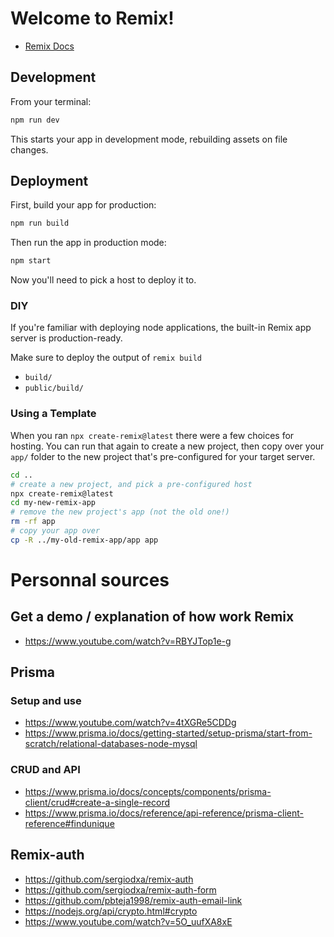 # Welcome to Remix!

- [Remix Docs](https://remix.run/docs)

## Development

From your terminal:

```sh
npm run dev
```

This starts your app in development mode, rebuilding assets on file changes.

## Deployment

First, build your app for production:

```sh
npm run build
```

Then run the app in production mode:

```sh
npm start
```

Now you'll need to pick a host to deploy it to.

### DIY

If you're familiar with deploying node applications, the built-in Remix app server is production-ready.

Make sure to deploy the output of `remix build`

- `build/`
- `public/build/`

### Using a Template

When you ran `npx create-remix@latest` there were a few choices for hosting. You can run that again to create a new project, then copy over your `app/` folder to the new project that's pre-configured for your target server.

```sh
cd ..
# create a new project, and pick a pre-configured host
npx create-remix@latest
cd my-new-remix-app
# remove the new project's app (not the old one!)
rm -rf app
# copy your app over
cp -R ../my-old-remix-app/app app
```




# Personnal sources

## Get a demo / explanation of how work Remix

- https://www.youtube.com/watch?v=RBYJTop1e-g


## Prisma

### Setup and use

- https://www.youtube.com/watch?v=4tXGRe5CDDg
- https://www.prisma.io/docs/getting-started/setup-prisma/start-from-scratch/relational-databases-node-mysql

### CRUD and API

- https://www.prisma.io/docs/concepts/components/prisma-client/crud#create-a-single-record
- https://www.prisma.io/docs/reference/api-reference/prisma-client-reference#findunique


## Remix-auth

- https://github.com/sergiodxa/remix-auth
- https://github.com/sergiodxa/remix-auth-form
- https://github.com/pbteja1998/remix-auth-email-link
- https://nodejs.org/api/crypto.html#crypto
- https://www.youtube.com/watch?v=5O_uufXA8xE